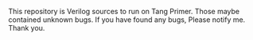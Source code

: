 This repository is Verilog sources to run on Tang Primer. Those maybe contained unknown bugs. If you have found any bugs, Please notify me. Thank you.
